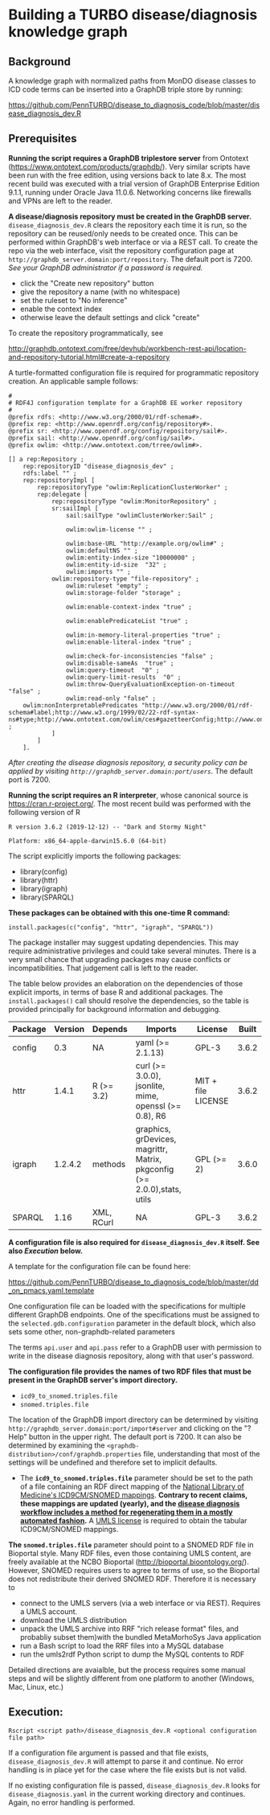 # Building a TURBO disease/diagnosis knowledge graph

## Background

A knowledge graph with normalized paths from MonDO disease classes to ICD code terms can be inserted into a GraphDB triple store by running:

https://github.com/PennTURBO/disease_to_diagnosis_code/blob/master/disease_diagnosis_dev.R

## Prerequisites 

**Running the script requires a GraphDB triplestore server** from Ontotext (https://www.ontotext.com/products/graphdb/). Very similar scripts have been run with the free edition, using versions back to late 8.x. The most recent build was executed with a trial version of GraphDB Enterprise Edition 9.1.1, running under Oracle Java 11.0.6. Networking concerns like firewalls and VPNs are left to the reader.

**A disease/diagnosis repository must be created in the GraphDB server.** `disease_diagnosis_dev.R` clears the repository each time it is run, so the repository can be reused/only needs to be created once. This can be performed within GraphDB's web interface or via a REST call. To create the repo via the web interface, visit the repository configuration page at `http://graphdb_server.domain:port/repository`. The default port is 7200. _See your GraphDB administrator if a password is required._ 

- click the "Create new repository" button
- give the repository a name (with no whitespace)
- set the ruleset to "No inference"
- enable the context index
- otherwise leave the default settings and click "create"

To create the repository programmatically, see 

http://graphdb.ontotext.com/free/devhub/workbench-rest-api/location-and-repository-tutorial.html#create-a-repository

A turtle-formatted configuration file is required for programmatic repository creation. An applicable sample follows:

```turtle
#
# RDF4J configuration template for a GraphDB EE worker repository
#
@prefix rdfs: <http://www.w3.org/2000/01/rdf-schema#>.
@prefix rep: <http://www.openrdf.org/config/repository#>.
@prefix sr: <http://www.openrdf.org/config/repository/sail#>.
@prefix sail: <http://www.openrdf.org/config/sail#>.
@prefix owlim: <http://www.ontotext.com/trree/owlim#>.

[] a rep:Repository ;
    rep:repositoryID "disease_diagnosis_dev" ;
    rdfs:label "" ;
    rep:repositoryImpl [
        rep:repositoryType "owlim:ReplicationClusterWorker" ;
        rep:delegate [
            rep:repositoryType "owlim:MonitorRepository" ;
            sr:sailImpl [
                sail:sailType "owlimClusterWorker:Sail" ;
           
                owlim:owlim-license "" ;
    
                owlim:base-URL "http://example.org/owlim#" ;
                owlim:defaultNS "" ;
                owlim:entity-index-size "10000000" ;
                owlim:entity-id-size  "32" ;
                owlim:imports "" ;
            owlim:repository-type "file-repository" ;
                owlim:ruleset "empty" ;
                owlim:storage-folder "storage" ;
    
                owlim:enable-context-index "true" ;

                owlim:enablePredicateList "true" ;

                owlim:in-memory-literal-properties "true" ;
                owlim:enable-literal-index "true" ;

                owlim:check-for-inconsistencies "false" ;
                owlim:disable-sameAs  "true" ;
                owlim:query-timeout  "0" ;
                owlim:query-limit-results  "0" ;
                owlim:throw-QueryEvaluationException-on-timeout "false" ;
                owlim:read-only "false" ;
    owlim:nonInterpretablePredicates "http://www.w3.org/2000/01/rdf-schema#label;http://www.w3.org/1999/02/22-rdf-syntax-ns#type;http://www.ontotext.com/owlim/ces#gazetteerConfig;http://www.ontotext.com/owlim/ces#metadataConfig" ;
            ]
        ]
    ].
```



 _After creating the disease diagnosis repository, a security policy can be applied by visiting `http://graphdb_server.domain:port/users`_. The default port is 7200.



**Running the script requires an R interpreter**, whose canonical source is https://cran.r-project.org/.  The most recent build was performed with the following version of R

`R version 3.6.2 (2019-12-12) -- "Dark and Stormy Night"`

`Platform: x86_64-apple-darwin15.6.0 (64-bit)`

The script explicitly imports the following packages:

- library(config)
- library(httr)
- library(igraph)
- library(SPARQL)

**These packages can be obtained with this one-time R command:**

`install.packages(c("config", "httr", "igraph", "SPARQL"))`

The package installer may suggest updating dependencies. This may require administrative privileges and could take several minutes. There is a very small chance that upgrading packages may cause conflicts or incompatibilities. That judgement call is left to the reader.

The table below provides an elaboration on the dependencies of those explicit imports, in terms of base R and additional packages. The `install.packages()` call should resolve the dependencies, so the table is provided principally for background information and debugging.

| Package | Version | Depends    | Imports                                                      | License            | Built |
| ------- | ------- | ---------- | ------------------------------------------------------------ | ------------------ | ----- |
| config  | 0.3     | NA         | yaml (>= 2.1.13)                                             | GPL-3              | 3.6.2 |
| httr    | 1.4.1   | R (>= 3.2) | curl (>= 3.0.0), jsonlite, mime, openssl (>= 0.8), R6        | MIT + file LICENSE | 3.6.2 |
| igraph  | 1.2.4.2 | methods    | graphics, grDevices, magrittr, Matrix, pkgconfig (>= 2.0.0),stats, utils | GPL (>= 2)         | 3.6.0 |
| SPARQL  | 1.16    | XML, RCurl | NA                                                           | GPL-3              | 3.6.2 |



**A configuration file is also required for `disease_diagnosis_dev.R` itself. See also _Execution_ below.**

A template for the configuration file can be found here:

https://github.com/PennTURBO/disease_to_diagnosis_code/blob/master/dd_on_pmacs.yaml.template

One configuration file can be loaded with the specifications for multiple different GraphDB endpoints. One of the specifications must be assigned to the  `selected.gdb.configuration` parameter in the default block, which also sets  some other, non-graphdb-related parameters

The terms `api.user` and `api.pass` refer to a GraphDB user with permission to write in the disease diagnosis repository, along with that user's password.

**The configuration file provides the names of two RDF files that must be present in the GraphDB server's import directory.** 

- `icd9_to_snomed.triples.file`
- `snomed.triples.file`

The location of the GraphDB import directory can be determined by visiting `http://graphdb_server.domain:port/import#server` and clicking on the "? Help" button in the upper right. The default port is 7200. It can also be determined by examining the  `<graphdb-distribution>/conf/graphdb.properties` file, understanding that most of the settings will be undefined and therefore set to implicit defaults.

- The **`icd9_to_snomed.triples.file`** parameter should be set to the path of a file containing an RDF direct mapping of the [National Library of Medicine's ICD9CM/SNOMED mappings](https://www.nlm.nih.gov/research/umls/mapping_projects/icd9cm_to_snomedct.html). **Contrary to recent claims, these mappings are updated (yearly), and the [disease diagnosis workflow includes a method for regenerating them in a mostly automated fashion](ICD9CM_SNOMED_MAP-to-RDF.md).** A [UMLS license](https://uts.nlm.nih.gov/license.html) is required to obtain the tabular ICD9CM/SNOMED mappings. 

**The `snomed.triples.file`** parameter should point to a SNOMED RDF file in Bioportal style. Many RDF files, even those containing UMLS content, are freely available at the NCBO Bioportal (http://bioportal.bioontology.org/). However, SNOMED requires users to agree to terms of use, so the Bioportal does not redistribute their derived SNOMED RDF. Therefore it is necessary to 

- connect to the UMLS servers (via a web interface or via REST). Requires a UMLS account.
- download the UMLS distribution
- unpack the UMLS archive into RRF "rich release format" files, and probabliy subset them)with the bundled MetaMorhoSys Java application
- run a Bash script to load the RRF files into a MySQL database
- run the umls2rdf Python script to dump the MySQL contents to RDF

Detailed directions are avaialble, but the process requires some manual steps and will be slightly different from one platform to another (Windows, Mac, Linux, etc.)

## Execution:

`Rscript <script path>/disease_diagnosis_dev.R <optional configuration file path>`

If a configuration file argument is passed and that file exists,  `disease_diagnosis_dev.R` will attempt to parse it and continue. No error handling is in place yet for the case where the file exists but is not valid. 

If no existing configuration file is passed,  `disease_diagnosis_dev.R`  looks for  `disease_diagnosis.yaml` in the current working directory and continues. Again, no error handling is performed.

